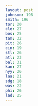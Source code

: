 ```yaml
---
layout: post
johnson: 198
smith: 196
tor: 20
cle: 27
bos: 25
tam: 32
pit: 26
cin: 19
stl: 26
atl: 23
bal: 31
kan: 27
nyy: 26
laa: 21
sdg: 18
was: 22
phi: 26
lad: 25
---
```

